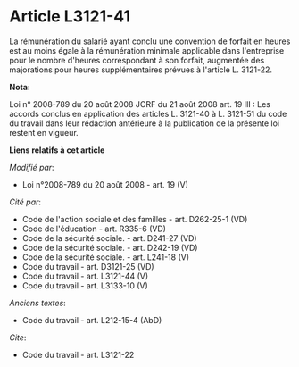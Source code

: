# Article L3121-41

La rémunération du salarié ayant conclu une convention de forfait en heures est au moins égale à la rémunération minimale
applicable dans l'entreprise pour le nombre d'heures correspondant à son forfait, augmentée des majorations pour heures
supplémentaires prévues à l'article L. 3121-22.

**Nota:**

Loi n° 2008-789 du 20 août 2008 JORF du 21 août 2008 art. 19 III : Les accords conclus en application des articles L. 3121-40
à L. 3121-51 du code du travail dans leur rédaction antérieure à la publication de la présente loi restent en vigueur.

**Liens relatifs à cet article**

_Modifié par_:

  - Loi n°2008-789 du 20 août 2008 - art. 19 (V)

_Cité par_:

  - Code de l'action sociale et des familles - art. D262-25-1 (VD)
  - Code de l'éducation - art. R335-6 (VD)
  - Code de la sécurité sociale. - art. D241-27 (VD)
  - Code de la sécurité sociale. - art. D242-19 (VD)
  - Code de la sécurité sociale. - art. L241-18 (V)
  - Code du travail - art. D3121-25 (VD)
  - Code du travail - art. L3121-44 (V)
  - Code du travail - art. L3133-10 (V)

_Anciens textes_:

  - Code du travail - art. L212-15-4 (AbD)

_Cite_:

  - Code du travail - art. L3121-22
